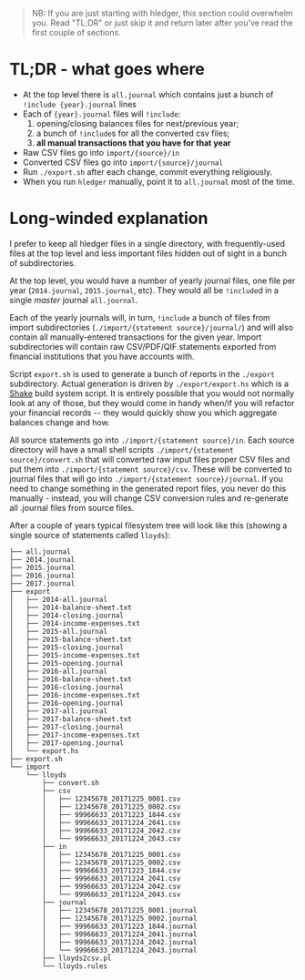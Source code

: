 > NB: If you are just starting with hledger, this section could overwhelm you. Read "TL;DR" or just skip it and return later after you've read the first couple of sections. 

# TL;DR - what goes where

* At the top level there is `all.journal` which contains just a bunch of `!include {year}.journal` lines
* Each of `{year}.journal` files will `!include`: 
  1. opening/closing balances files for next/previous year; 
  2. a bunch of `!include`s for all the converted csv files; 
  3. **all manual transactions that you have for that year**
* Raw CSV files go into `import/{source}/in`
* Converted CSV files go into `import/{source}/journal`
* Run `./export.sh` after each change, commit everything religiously.
* When you run `hledger` manually, point it to `all.journal` most of the time.

# Long-winded explanation

I prefer to keep all hledger files in a single directory, with frequently-used files at the top level and less important files hidden out of sight in a bunch of subdirectories.

At the top level, you would have a number of yearly journal files, one file per year (`2014.journal`, `2015.journal`, etc). They would all be `!include`d in a single _master_ journal `all.journal`.

Each of the yearly journals will, in turn, `!include` a bunch of files from import subdirectories (`./import/{statement source}/journal/`) and will also contain all manually-entered transactions for the given year. Import subdirectories will contain raw CSV/PDF/QIF statements exported from financial institutions that you have accounts with.

Script `export.sh` is used to generate a bunch of reports in the `./export` subdirectory. Actual generation is driven by `./export/export.hs` which is a [Shake](http://shakebuild.com/) build system script. It is entirely possible that you would not normally look at any of those, but they would come in handy when/if you will refactor your financial records -- they would quickly show you which aggregate balances change and how.

All source statements go into `./import/{statement source}/in`. Each source directory will have a small shell scripts `./import/{statement source}/convert.sh` that will converted raw input files proper CSV files and put them into `./import/{statement source}/csv`. These will be converted to journal files that will go into `./import/{statement source}/journal`. If you need to change something in the generated report files, you never do this manually - instead, you will change CSV conversion rules and re-generate all .journal files from source files.

After a couple of years typical filesystem tree will look like this (showing a single source of statements called `lloyds`):
```
├── all.journal
├── 2014.journal
├── 2015.journal
├── 2016.journal
├── 2017.journal
├── export
│   ├── 2014-all.journal
│   ├── 2014-balance-sheet.txt
│   ├── 2014-closing.journal
│   ├── 2014-income-expenses.txt
│   ├── 2015-all.journal
│   ├── 2015-balance-sheet.txt
│   ├── 2015-closing.journal
│   ├── 2015-income-expenses.txt
│   ├── 2015-opening.journal
│   ├── 2016-all.journal
│   ├── 2016-balance-sheet.txt
│   ├── 2016-closing.journal
│   ├── 2016-income-expenses.txt
│   ├── 2016-opening.journal
│   ├── 2017-all.journal
│   ├── 2017-balance-sheet.txt
│   ├── 2017-closing.journal
│   ├── 2017-income-expenses.txt
│   ├── 2017-opening.journal
│   └── export.hs
├── export.sh
└── import
    └── lloyds
        ├── convert.sh
        ├── csv
        │   ├── 12345678_20171225_0001.csv
        │   ├── 12345678_20171225_0002.csv
        │   ├── 99966633_20171223_1844.csv
        │   ├── 99966633_20171224_2041.csv
        │   ├── 99966633_20171224_2042.csv
        │   └── 99966633_20171224_2043.csv
        ├── in
        │   ├── 12345678_20171225_0001.csv
        │   ├── 12345678_20171225_0002.csv
        │   ├── 99966633_20171223_1844.csv
        │   ├── 99966633_20171224_2041.csv
        │   ├── 99966633_20171224_2042.csv
        │   └── 99966633_20171224_2043.csv
        ├── journal
        │   ├── 12345678_20171225_0001.journal
        │   ├── 12345678_20171225_0002.journal
        │   ├── 99966633_20171223_1844.journal
        │   ├── 99966633_20171224_2041.journal
        │   ├── 99966633_20171224_2042.journal
        │   └── 99966633_20171224_2043.journal
        ├── lloyds2csv.pl
        └── lloyds.rules
```

